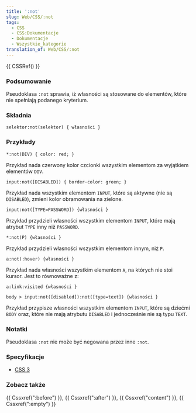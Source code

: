 ```yaml
---
title: ':not'
slug: Web/CSS/:not
tags:
  - CSS
  - CSS:Dokumentacje
  - Dokumentacje
  - Wszystkie_kategorie
translation_of: Web/CSS/:not
---
```

{{ CSSRef() }}

### Podsumowanie

Pseudoklasa `:not` sprawia, iż własności są stosowane do elementów, które nie spełniają podanego kryterium.

### Składnia

    selektor:not(selektor) { własności }

### Przykłady

    *:not(DIV) { color: red; }

Przykład nada czerwony kolor czcionki wszystkim elementom za wyjątkiem elementów `DIV`.

    input:not([DISABLED]) { border-color: green; }

Przykład nada wszystkim elementom `INPUT`, które są aktywne (nie są `DISABLED`), zmieni kolor obramowania na zielone.

    input:not([TYPE=PASSWORD]) {własności }

Przykład przydzieli własności wszystkim elementom `INPUT`, które mają atrybut `TYPE` inny niż `PASSWORD`.

    *:not(P) {własności }

Przykład przydzieli własności wszystkim elementom innym, niż `P`.

    a:not(:hover) {własności }

Przykład nada własności wszystkim elementom `A`, na których nie stoi kursor. Jest to równoważne z:

    a:link:visited {własności }

    body > input:not([disabled]):not([type=text]) {własności }

Przykład przypisze własności wszystkim elementom `INPUT`, które są dziećmi `BODY` oraz, które nie mają atrybutu `DISABLED` i jednocześnie nie są typu `TEXT`.

### Notatki

Pseudoklasa `:not` nie może być negowana przez inne `:not`.

### Specyfikacje

- [CSS 3](http://www.w3.org/TR/css3-selectors/#negation)

### Zobacz także

{{ Cssxref(":before") }}, {{ Cssxref(":after") }}, {{ Cssxref("content") }}, {{ Cssxref(":empty") }}
